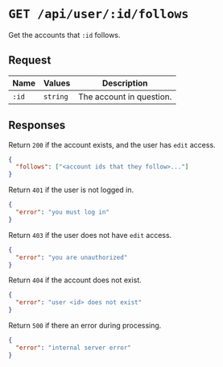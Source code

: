 # `GET /api/user/:id/follows`

Get the accounts that `:id` follows.

## Request

| Name | Values | Description |
|-|-|-|
| `:id` | `string` | The account in question. |

## Responses

Return `200` if the account exists, and the user has `edit` access.

```json
{
  "follows": ["<account ids that they follow>..."]
}
```

Return `401` if the user is not logged in.

```json
{
  "error": "you must log in"
}
```

Return `403` if the user does not have `edit` access.

```json
{
  "error": "you are unauthorized"
}
```

Return `404` if the account does not exist.

```json
{
  "error": "user <id> does not exist"
}
```

Return `500` if there an error during processing.

```json
{
  "error": "internal server error"
}
```